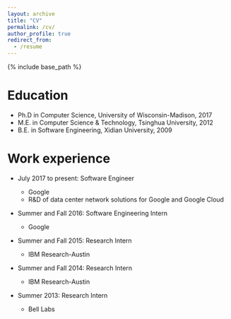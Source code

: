 ```yaml
---
layout: archive
title: "CV"
permalink: /cv/
author_profile: true
redirect_from:
  - /resume
---
```


{% include base_path %}

Education
======
* Ph.D in Computer Science, University of Wisconsin-Madison, 2017
* M.E. in Computer Science & Technology, Tsinghua University, 2012
* B.E. in Software Engineering, Xidian University, 2009

Work experience
======
* July 2017 to present: Software Engineer
  * Google
  * R&D of data center network solutions for Google and Google Cloud 

* Summer and Fall 2016: Software Engineering Intern
  * Google
  
* Summer and Fall 2015: Research Intern
  * IBM Research-Austin

* Summer and Fall 2014: Research Intern
  * IBM Research-Austin

* Summer 2013: Research Intern
  * Bell Labs

<!--
Skills
======
* Skill 1
* Skill 2
  * Sub-skill 2.1
  * Sub-skill 2.2
  * Sub-skill 2.3
* Skill 3

Publications
======
  <ul>{% for post in site.publications %}
    {% include archive-single-cv.html %}
  {% endfor %}</ul>
-->

